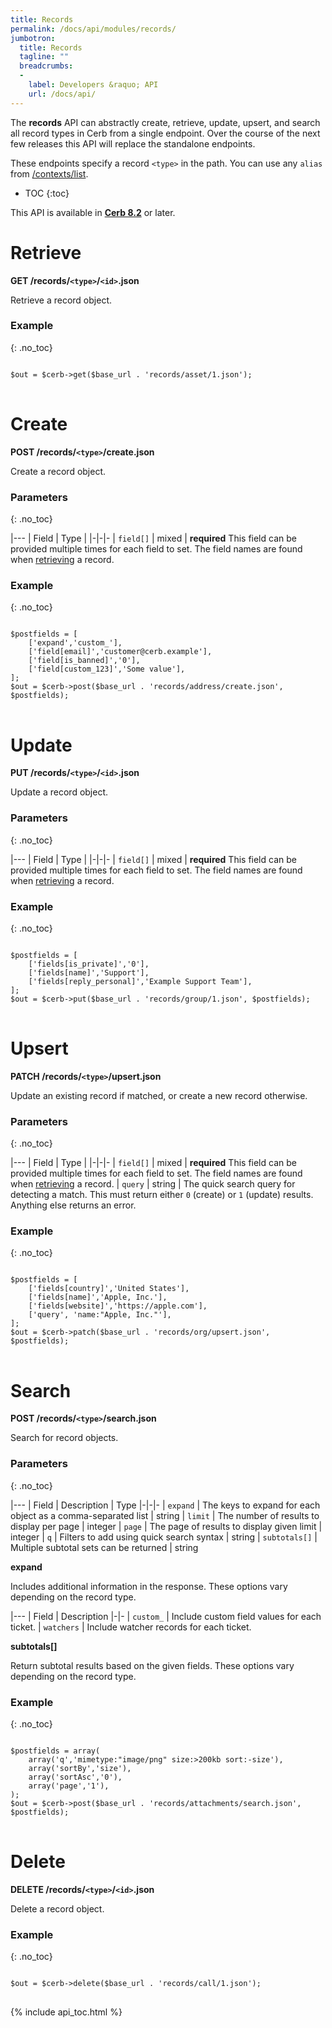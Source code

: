 ```yaml
---
title: Records
permalink: /docs/api/modules/records/
jumbotron:
  title: Records
  tagline: ""
  breadcrumbs:
  -
    label: Developers &raquo; API
    url: /docs/api/
---
```


The **records** API can abstractly create, retrieve, update, upsert, and search all record types in Cerb from a single endpoint. Over the course of the next few releases this API will replace the standalone endpoints.

These endpoints specify a record `<type>` in the path. You can use any `alias` from [/contexts/list](/docs/api/modules/contexts/#list).

* TOC
{:toc}

<div class="cerb-box note">
<p>This API is available in <a href="/releases/8.2"><b>Cerb 8.2</b></a> or later.</p>
</div>

# Retrieve

**GET /records/`<type>`/`<id>`.json**

Retrieve a record object.

### Example
{: .no_toc}

<pre>
<code class="language-php">
$out = $cerb->get($base_url . 'records/asset/1.json');
</code>
</pre>

# Create

**POST /records/`<type>`/create.json**

Create a record object.

### Parameters
{: .no_toc}

|---
| Field | Type | 
|-|-|-
| `field[]` | mixed | **required** This field can be provided multiple times for each field to set. The field names are found when [retrieving](#retrieve) a record.

### Example
{: .no_toc}

<pre>
<code class="language-php">
$postfields = [
    ['expand','custom_'],
    ['field[email]','customer@cerb.example'],
    ['field[is_banned]','0'],
    ['field[custom_123]','Some value'],
];
$out = $cerb->post($base_url . 'records/address/create.json', $postfields);
</code>
</pre>

# Update

**PUT /records/`<type>`/`<id>`.json**

Update a record object.

### Parameters
{: .no_toc}

|---
| Field | Type | 
|-|-|-
| `field[]` | mixed | **required** This field can be provided multiple times for each field to set. The field names are found when [retrieving](#retrieve) a record.

### Example
{: .no_toc}

<pre>
<code class="language-php">
$postfields = [
    ['fields[is_private]','0'],
    ['fields[name]','Support'],
    ['fields[reply_personal]','Example Support Team'],
];
$out = $cerb->put($base_url . 'records/group/1.json', $postfields);
</code>
</pre>

# Upsert

**PATCH /records/`<type>`/upsert.json**

Update an existing record if matched, or create a new record otherwise.

### Parameters
{: .no_toc}

|---
| Field | Type | 
|-|-|-
| `field[]` | mixed | **required** This field can be provided multiple times for each field to set. The field names are found when [retrieving](#retrieve) a record.
| `query` | string | The quick search query for detecting a match. This must return either `0` (create) or `1` (update) results. Anything else returns an error.

### Example
{: .no_toc}

<pre>
<code class="language-php">
$postfields = [
    ['fields[country]','United States'],
    ['fields[name]','Apple, Inc.'],
    ['fields[website]','https://apple.com'],
    ['query', 'name:"Apple, Inc."'],
];
$out = $cerb->patch($base_url . 'records/org/upsert.json', $postfields);
</code>
</pre>

# Search

**POST /records/`<type>`/search.json**

Search for record objects.

### Parameters
{: .no_toc}

|---
| Field | Description | Type
|-|-|-
| `expand` | The keys to expand for each object as a comma-separated list | string
| `limit` | The number of results to display per page | integer
| `page` | The page of results to display given limit | integer
| `q` | Filters to add using quick search syntax | string
| `subtotals[]` | Multiple subtotal sets can be returned | string 

**expand**
	
Includes additional information in the response. These options vary depending on the record type.

|---
| Field | Description
|-|-
| `custom_` | Include custom field values for each ticket.
| `watchers` | Include watcher records for each ticket.

**subtotals[]**

Return subtotal results based on the given fields. These options vary depending on the record type.

### Example
{: .no_toc}

<pre>
<code class="language-php">
$postfields = array(
    array('q','mimetype:"image/png" size:>200kb sort:-size'),
    array('sortBy','size'),
    array('sortAsc','0'),
    array('page','1'),
);
$out = $cerb->post($base_url . 'records/attachments/search.json', $postfields);
</code>
</pre>

# Delete

**DELETE /records/`<type>`/`<id>`.json**

Delete a record object.

### Example
{: .no_toc}

<pre>
<code class="language-php">
$out = $cerb->delete($base_url . 'records/call/1.json');
</code>
</pre>

{% include api_toc.html %}